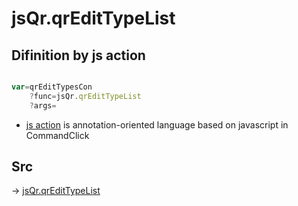 # jsQr.qrEditTypeList

## Difinition by js action

```js.js

var=qrEditTypesCon
	?func=jsQr.qrEditTypeList
	?args=

```

- [js action](#) is annotation-oriented language based on javascript in CommandClick

## Src

-> [jsQr.qrEditTypeList](https://github.com/puutaro/CommandClick/blob/master/app/src/main/java/com/puutaro/commandclick/fragment_lib/terminal_fragment/js_interface/qr/JsQr.kt#L59)


